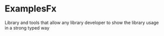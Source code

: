 ExamplesFx
==========

Library and tools that allow any library developer to show the library usage in a strong typed way